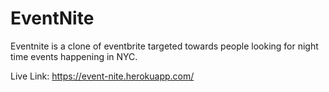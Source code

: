 # EventNite


Eventnite is a clone of eventbrite targeted towards people looking for night time events happening in NYC. 

Live Link: https://event-nite.herokuapp.com/

